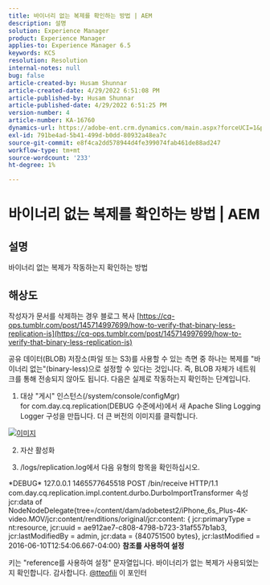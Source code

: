 ```yaml
---
title: 바이너리 없는 복제를 확인하는 방법 | AEM
description: 설명
solution: Experience Manager
product: Experience Manager
applies-to: Experience Manager 6.5
keywords: KCS
resolution: Resolution
internal-notes: null
bug: false
article-created-by: Husam Shunnar
article-created-date: 4/29/2022 6:51:08 PM
article-published-by: Husam Shunnar
article-published-date: 4/29/2022 6:51:25 PM
version-number: 4
article-number: KA-16760
dynamics-url: https://adobe-ent.crm.dynamics.com/main.aspx?forceUCI=1&pagetype=entityrecord&etn=knowledgearticle&id=41005553-edc7-ec11-a7b6-0022480a1d64
exl-id: 791be4ad-5b41-499d-b0dd-80932a48ea7c
source-git-commit: e8f4ca2dd578944d4fe399074fab461de88ad247
workflow-type: tm+mt
source-wordcount: '233'
ht-degree: 1%

---
```


# 바이너리 없는 복제를 확인하는 방법 | AEM

## 설명


바이너리 없는 복제가 작동하는지 확인하는 방법


## 해상도


작성자가 문서를 삭제하는 경우 블로그 복사 [https://cq-ops.tumblr.com/post/145714997699/how-to-verify-that-binary-less-replication-is](https://cq-ops.tumblr.com/post/145714997699/how-to-verify-that-binary-less-replication-is)

공유 데이터(BLOB) 저장소(파일 또는 S3)를 사용할 수 있는 측면 중 하나는 복제를 &quot;바이너리 없는&quot;(binary-less)으로 설정할 수 있다는 것입니다. 즉, BLOB 자체가 네트워크를 통해 전송되지 않아도 됩니다. 다음은 실제로 작동하는지 확인하는 단계입니다.

1) 대상 &quot;게시&quot; 인스턴스(/system/console/configMgr) for com.day.cq.replication(DEBUG 수준에서)에서 새 Apache Sling Logging Logger 구성을 만듭니다. 더 큰 버전의 이미지를 클릭합니다.


[![이미지](https://64.media.tumblr.com/7399cc8fc96a1bb17456e9aff2af2999/tumblr_inline_p9j3kgHl8K1r414c2_500.png)](https://href.li/?http://jayan.kandathil.ca/CQ-OPS/aem62/LoggingLogger-Replication.png)


2) 자산 활성화

3) /logs/replication.log에서 다음 유형의 항목을 확인하십시오.

\*DEBUG\* 127.0.0.1 1465577645518 POST /bin/receive HTTP/1.1 com.day.cq.replication.impl.content.durbo.DurboImportTransformer 속성 jcr:data of NodeNodeDelegate{tree=/content/dam/adobetest2/iPhone_6s_Plus-4K-video.MOV/jcr:content/renditions/original/jcr:content: { jcr:primaryType = nt:resource, jcr:uuid = ae912ae7-c808-4798-b723-31af557b1ab3, jcr:lastModifiedBy = admin, jcr:data = {840751500 bytes}, jcr:lastModified = 2016-06-10T12:54:06.667-04:00} <b>참조를 사용하여 설정</b>

키는 &quot;reference를 사용하여 설정&quot; 문자열입니다. 바이너리가 없는 복제가 사용되었는지 확인합니다. 감사합니다. [@tteofili](https://twitter.com/tteofili) 이 포인터
